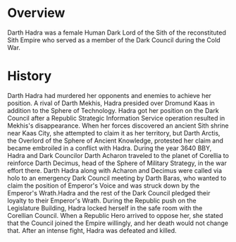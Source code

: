 # Overview
Darth Hadra was a female Human Dark Lord of the Sith of the reconstituted Sith Empire who served as a member of the Dark Council during the Cold War.

# History
Darth Hadra had murdered her opponents and enemies to achieve her position.
A rival of Darth Mekhis, Hadra presided over Dromund Kaas in addition to the Sphere of Technology.
Hadra got her position on the Dark Council after a Republic Strategic Information Service operation resulted in Mekhis's disappearance.
When her forces discovered an ancient Sith shrine near Kaas City, she attempted to claim it as her territory, but Darth Arctis, the Overlord of the Sphere of Ancient Knowledge, protested her claim and became embroiled in a conflict with Hadra.
During the year 3640 BBY, Hadra and Dark Councilor Darth Acharon traveled to the planet of Corellia to reinforce Darth Decimus, head of the Sphere of Military Strategy, in the war effort there.
Darth Hadra along with Acharon and Decimus were called via holo to an emergency Dark Council meeting by Darth Baras, who wanted to claim the position of Emperor's Voice and was struck down by the Emperor's Wrath.Hadra and the rest of the Dark Council pledged their loyalty to their Emperor's Wrath.
During the Republic push on the Legislature Building, Hadra locked herself in the safe room with the Corellian Council.
When a Republic Hero arrived to oppose her, she stated that the Council joined the Empire willingly, and her death would not change that.
After an intense fight, Hadra was defeated and killed.